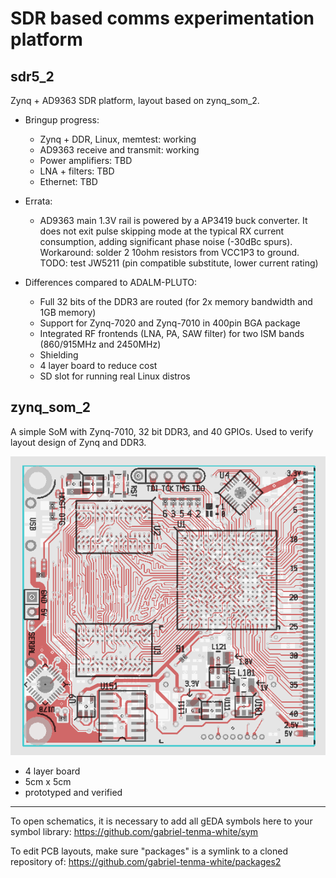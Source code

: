 # SDR based comms experimentation platform

## sdr5_2
Zynq + AD9363 SDR platform, layout based on zynq_som_2.
* Bringup progress:
  * Zynq + DDR, Linux, memtest: working
  * AD9363 receive and transmit: working
  * Power amplifiers: TBD
  * LNA + filters: TBD
  * Ethernet: TBD
* Errata:
  * AD9363 main 1.3V rail is powered by a AP3419 buck converter. It does not exit pulse skipping mode at the typical RX current consumption, adding significant phase noise (-30dBc spurs). Workaround: solder 2 10ohm resistors from VCC1P3 to ground. TODO: test JW5211 (pin compatible substitute, lower current rating)

* Differences compared to ADALM-PLUTO:
  * Full 32 bits of the DDR3 are routed (for 2x memory bandwidth and 1GB memory)
  * Support for Zynq-7020 and Zynq-7010 in 400pin BGA package
  * Integrated RF frontends (LNA, PA, SAW filter) for two ISM bands (860/915MHz and 2450MHz)
  * Shielding
  * 4 layer board to reduce cost
  * SD slot for running real Linux distros

## zynq_som_2
A simple SoM with Zynq-7010, 32 bit DDR3, and 40 GPIOs. Used to verify layout design of Zynq and DDR3.

![zynq_som_2](zynq_som_2.png)
* 4 layer board
* 5cm x 5cm
* prototyped and verified

---
To open schematics, it is necessary to add all gEDA symbols here to your symbol library: https://github.com/gabriel-tenma-white/sym

To edit PCB layouts, make sure "packages" is a symlink to a cloned repository of: https://github.com/gabriel-tenma-white/packages2
